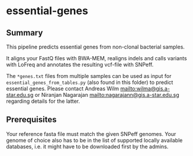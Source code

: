 # essential-genes

## Summary

This pipeline predicts essential genes from non-clonal bacterial samples.

It aligns your FastQ files with BWA-MEM, realigns indels and calls
variants with LoFreq and annotates the resulting vcf-file with SNPeff.

The `*genes.txt` files from multiple samples can be used as input for
`essential_genes_from_tables.py` (also found in this folder) to
predict essential genes. Please contact Andreas Wilm
<mailto:wilma@gis.a-star.edu.sg> or Niranjan Nagarajan
<mailto:nagarajann@gis.a-star.edu.sg> regarding details for the
latter.


## Prerequisites

Your reference fasta file must match the given SNPeff genomes. Your
genome of choice also has to be in the list of supported locally
available databases, i.e. it might have to be downloaded first by the admins.
